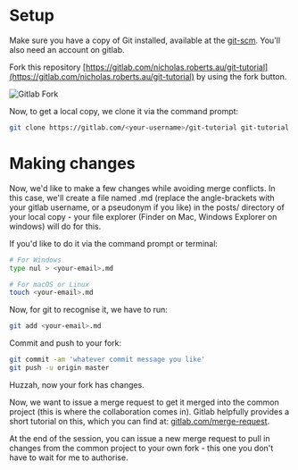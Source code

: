 # Setup

Make sure you have a copy of Git installed, available at the [git-scm](https://git-scm.com/downloads). You'll also need an account on gitlab.

Fork this repository [https://gitlab.com/nicholas.roberts.au/git-tutorial](https://gitlab.com/nicholas.roberts.au/git-tutorial) by using the fork button.

![Gitlab Fork](https://gitlab.com/nicholas.roberts.au/git-tutorial/blob/master/media/fork.png)

Now, to get a local copy, we clone it via the command prompt:

```bash
git clone https://gitlab.com/<your-username>/git-tutorial git-tutorial
```

# Making changes

Now, we'd like to make a few changes while avoiding merge conflicts. In this case, we'll create a file named <your-email>.md (replace the angle-brackets with your gitlab username, or a pseudonym if you like) in the posts/ directory of your local copy - your file explorer (Finder on Mac, Windows Explorer on windows) will do for this.


If you'd like to do it via the command prompt or terminal:
```bash
# For Windows
type nul > <your-email>.md
```

```bash
# For macOS or Linux
touch <your-email>.md
```

Now, for git to recognise it, we have to run:
```bash
git add <your-email>.md
```

Commit and push to your fork:
```bash
git commit -am 'whatever commit message you like'
git push -u origin master
```

Huzzah, now your fork has changes.

Now, we want to issue a merge request to get it merged into the common project (this is where the collaboration comes in). Gitlab helpfully provides a short tutorial on this, which you can find at: [gitlab.com/merge-request](https://docs.gitlab.com/ee/gitlab-basics/add-merge-request.html).

At the end of the session, you can issue a new merge request to pull in changes from the common project to your own fork - this one you don't have to wait for me to authorise.
